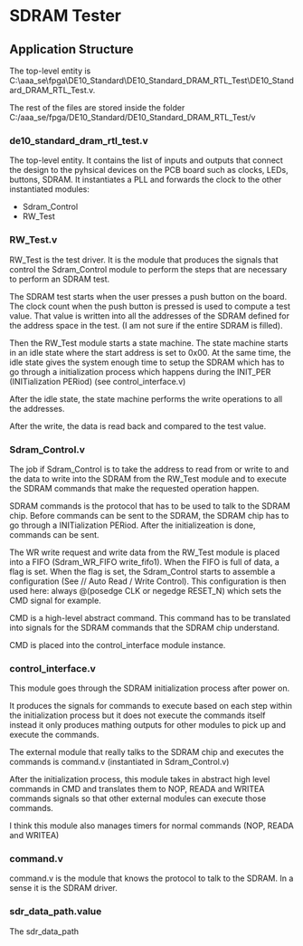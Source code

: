 # SDRAM Tester

## Application Structure

The top-level entity is C:\aaa_se\fpga\DE10_Standard\DE10_Standard_DRAM_RTL_Test\DE10_Standard_DRAM_RTL_Test.v.

The rest of the files are stored inside the folder C:/aaa_se/fpga/DE10_Standard/DE10_Standard_DRAM_RTL_Test/v

### de10_standard_dram_rtl_test.v

The top-level entity. It contains the list of inputs and outputs that connect the design to the pyhsical devices on the PCB board such
as clocks, LEDs, buttons, SDRAM. It instantiates a PLL and forwards the clock to the other instantiated modules:

* Sdram_Control
* RW_Test

### RW_Test.v

RW_Test is the test driver. It is the module that produces the signals that control the Sdram_Control module to perform the steps
that are necessary to perform an SDRAM test.

The SDRAM test starts when the user presses a push button on the board. The clock count when the push button is pressed is used
to compute a test value. That value is written into all the addresses of the SDRAM defined for the address space in the test. (I am not sure if the entire SDRAM is filled).

Then the RW_Test module starts a state machine. The state machine starts in an idle state where the start address is set to 0x00.
At the same time, the idle state gives the system enough time to setup the SDRAM which has to go through a initialization process 
which happens during the  INIT_PER (INITialization PERiod) (see control_interface.v)

After the idle state, the state machine performs the write operations to all the addresses.

After the write, the data is read back and compared to the test value.

### Sdram_Control.v

The job if Sdram_Control is to take the address to read from or write to and the data to write into the SDRAM from the RW_Test module
and to execute the SDRAM commands that make the requested operation happen.

SDRAM commands is the protocol that has to be used to talk to the SDRAM chip.
Before commands can be sent to the SDRAM, the SDRAM chip has to go through a INITialization PERiod.
After the initializeation is done, commands can be sent.

The WR write request and write data from the RW_Test module is placed into a FIFO (Sdram_WR_FIFO write_fifo1).
When the FIFO is full of data, a flag is set. When the flag is set, the Sdram_Control starts to assemble a configuration (See // Auto Read / Write Control).
This configuration is then used here: always @(posedge CLK or negedge RESET_N) which sets the CMD signal for example.

CMD is a high-level abstract command. This command has to be translated into signals for the SDRAM commands that the SDRAM chip understand.

CMD is placed into the control_interface module instance.

### control_interface.v

This module goes through the SDRAM initialization process after power on.

It produces the signals for commands to execute based on each step within the 
initialization process but it does not execute the commands itself instead
it only produces mathing outputs for other modules to pick up and execute the commands.

The external module that really talks to the SDRAM chip and executes the commands is
command.v (instantiated in Sdram_Control.v)

After the initialization process, this module takes in abstract high level commands in CMD
and translates them to NOP, READA and WRITEA commands signals so that other external
modules can execute those commands.

I think this module also manages timers for normal commands (NOP, READA and WRITEA)

### command.v

command.v is the module that knows the protocol to talk to the SDRAM.
In a sense it is the SDRAM driver.

### sdr_data_path.value

The sdr_data_path 
